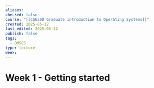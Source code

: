 ```yaml
---
aliases: 
checked: false
course: "[[CS6200 Graduate introduction to Operating Systems]]"
created: 2025-05-12
last_edited: 2025-05-12
publish: false
tags:
  - OMSCS
type: lecture
week:
---
```

# Week 1 - Getting started
